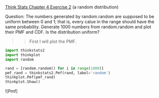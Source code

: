[Think Stats Chapter 4 Exercise 2](http://greenteapress.com/thinkstats2/html/thinkstats2005.html#toc41) (a random distribution)

Question: The numbers generated by random.random are supposed to be uniform between 0 and 1; that is, every calue in the range should have the same probability. Generate 1000 numbers from random.random and plot their PMF and CDF. Is the distribution uniform?

>> First I will plot the PMF.  
  
```python
import thinkstats2
import thinkplot
import random

rand = [random.random() for i in range(1000)]
pmf_rand = thinkstats2.Pmf(rand, label='random')
thinkplot.Pmf(pmf_rand)
thinkplot.Show()
```
![Pmf]
